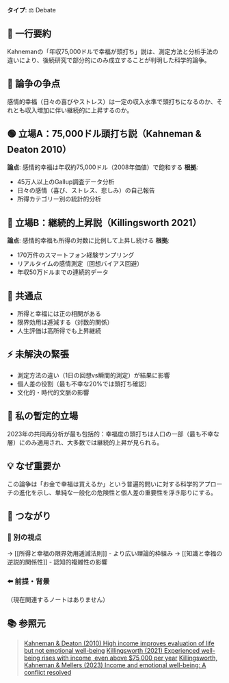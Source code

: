 **タイプ**: ⚖️ Debate

## 📝 一行要約
Kahnemanの「年収75,000ドルで幸福が頭打ち」説は、測定方法と分析手法の違いにより、後続研究で部分的にのみ成立することが判明した科学的論争。

## 🎯 論争の争点
感情的幸福（日々の喜びやストレス）は一定の収入水準で頭打ちになるのか、それとも収入増加に伴い継続的に上昇するのか。

## 🟢 立場A：75,000ドル頭打ち説（Kahneman & Deaton 2010）
**論点**: 感情的幸福は年収約75,000ドル（2008年価値）で飽和する
**根拠**: 
- 45万人以上のGallup調査データ分析
- 日々の感情（喜び、ストレス、悲しみ）の自己報告
- 所得カテゴリー別の統計的分析

## 🔴 立場B：継続的上昇説（Killingsworth 2021）
**論点**: 感情的幸福も所得の対数に比例して上昇し続ける
**根拠**: 
- 170万件のスマートフォン経験サンプリング
- リアルタイムの感情測定（回想バイアス回避）
- 年収50万ドルまでの連続的データ

## 🤝 共通点
- 所得と幸福には正の相関がある
- 限界効用は逓減する（対数的関係）
- 人生評価は高所得でも上昇継続

## ⚡ 未解決の緊張
- 測定方法の違い（1日の回想vs瞬間的測定）が結果に影響
- 個人差の役割（最も不幸な20%では頭打ち確認）
- 文化的・時代的文脈の影響

## 🎯 私の暫定的立場
2023年の共同再分析が最も包括的：幸福度の頭打ちは人口の一部（最も不幸な層）にのみ適用され、大多数では継続的上昇が見られる。

## 💡 なぜ重要か
この論争は「お金で幸福は買えるか」という普遍的問いに対する科学的アプローチの進化を示し、単純な一般化の危険性と個人差の重要性を浮き彫りにする。

## 🔗 つながり
### 🔀 別の視点
→ [[所得と幸福の限界効用逓減法則]] - より広い理論的枠組み
→ [[知識と幸福の逆説的関係性]] - 認知的複雑性の影響

### ⬅️ 前提・背景
（現在関連するノートはありません）

## 📚 参照元
> [Kahneman & Deaton (2010) High income improves evaluation of life but not emotional well-being](https://www.pnas.org/doi/10.1073/pnas.1011492107)
> [Killingsworth (2021) Experienced well-being rises with income, even above $75,000 per year](https://www.pnas.org/doi/10.1073/pnas.2016976118)
> [Killingsworth, Kahneman & Mellers (2023) Income and emotional well-being: A conflict resolved](https://pmc.ncbi.nlm.nih.gov/articles/PMC10013834/)